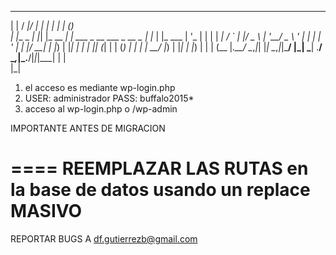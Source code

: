   _            __  __      _                              _     _ _      
 | |          / _|/ _|    | |                            | |   | (_)     
 | |__  _   _| |_| |_ __ _| | ___    _ __ ___ _ __  _   _| |__ | |_  ___ 
 | '_ \| | | |  _|  _/ _` | |/ _ \  | '__/ _ \ '_ \| | | | '_ \| | |/ __|
 | |_) | |_| | | | || (_| | | (_) | | | |  __/ |_) | |_| | |_) | | | (__ 
 |_.__/ \__,_|_| |_| \__,_|_|\___/  |_|  \___| .__/ \__,_|_.__/|_|_|\___|
                                             | |                         
                                             |_|                         
1. el acceso es mediante wp-login.php
2. USER: administrador PASS: buffalo2015*
3. acceso al wp-login.php o /wp-admin

IMPORTANTE ANTES DE MIGRACION

====
REEMPLAZAR LAS RUTAS en la base de datos usando un replace MASIVO
===

REPORTAR BUGS A df.gutierrezb@gmail.com 